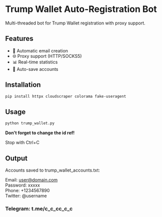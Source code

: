 # Trump Wallet Auto-Registration Bot

Multi-threaded bot for Trump Wallet registration with proxy support.

## Features

- 🔄 Automatic email creation
- 🌐 Proxy support (HTTP/SOCKS5)
- 📊 Real-time statistics
- 💾 Auto-save accounts

## Installation

```bash
pip install httpx cloudscraper colorama fake-useragent
```
## Usage

```bash
python trump_wallet.py
```
 **Don't forget to change the id ref!**

Stop with Ctrl+C

## Output

Accounts saved to trump_wallet_accounts.txt:

Email: user@domain.com  
Password: xxxxx  
Phone: +1234567890  
Twitter: @username  

### Telegram: t.me/c_c_cc_c_c  
